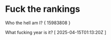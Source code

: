 # Fuck the rankings

Who the hell am I?
{ 15983808 }

What fucking year is it?
[ 2025-04-15T01:13:20Z ]
